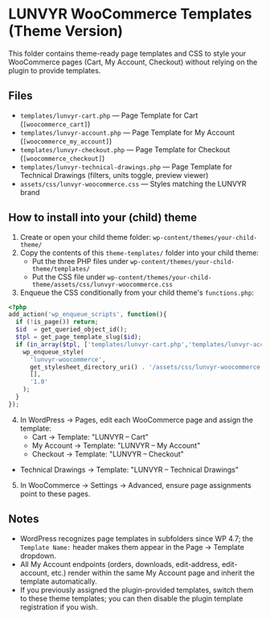 # LUNVYR WooCommerce Templates (Theme Version)

This folder contains theme-ready page templates and CSS to style your WooCommerce pages (Cart, My Account, Checkout) without relying on the plugin to provide templates.

## Files

- `templates/lunvyr-cart.php` — Page Template for Cart (`[woocommerce_cart]`)
- `templates/lunvyr-account.php` — Page Template for My Account (`[woocommerce_my_account]`)
- `templates/lunvyr-checkout.php` — Page Template for Checkout (`[woocommerce_checkout]`)
- `templates/lunvyr-technical-drawings.php` — Page Template for Technical Drawings (filters, units toggle, preview viewer)
- `assets/css/lunvyr-woocommerce.css` — Styles matching the LUNVYR brand

## How to install into your (child) theme

1. Create or open your child theme folder: `wp-content/themes/your-child-theme/`
2. Copy the contents of this `theme-templates/` folder into your child theme:
   - Put the three PHP files under `wp-content/themes/your-child-theme/templates/`
   - Put the CSS file under `wp-content/themes/your-child-theme/assets/css/lunvyr-woocommerce.css`
3. Enqueue the CSS conditionally from your child theme's `functions.php`:

```php
<?php
add_action('wp_enqueue_scripts', function(){
  if (!is_page()) return;
  $id  = get_queried_object_id();
  $tpl = get_page_template_slug($id);
  if (in_array($tpl, ['templates/lunvyr-cart.php','templates/lunvyr-account.php','templates/lunvyr-checkout.php','templates/lunvyr-technical-drawings.php'], true)){
    wp_enqueue_style(
      'lunvyr-woocommerce',
      get_stylesheet_directory_uri() . '/assets/css/lunvyr-woocommerce.css',
      [],
      '1.0'
    );
  }
});
```

4. In WordPress → Pages, edit each WooCommerce page and assign the template:
   - Cart → Template: "LUNVYR – Cart"
   - My Account → Template: "LUNVYR – My Account"
   - Checkout → Template: "LUNVYR – Checkout"
  - Technical Drawings → Template: "LUNVYR – Technical Drawings"

5. In WooCommerce → Settings → Advanced, ensure page assignments point to these pages.

## Notes

- WordPress recognizes page templates in subfolders since WP 4.7; the `Template Name:` header makes them appear in the Page → Template dropdown.
- All My Account endpoints (orders, downloads, edit-address, edit-account, etc.) render within the same My Account page and inherit the template automatically.
- If you previously assigned the plugin-provided templates, switch them to these theme templates; you can then disable the plugin template registration if you wish.
